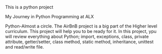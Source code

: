 This is a python project 

My Journey in Python Programming at ALX

Python-Almost a circle. The AirBnB project is a big part of the Higher level curriculum. This project will help you to be ready for it. In this project, ypu will review everything about Python; import, exceptions, class, private attribute, getter/setter, class method, static method, inheritance, unittest and read/write file. 
